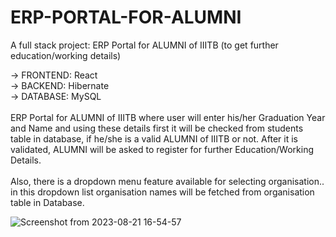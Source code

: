 # ERP-PORTAL-FOR-ALUMNI
A full stack project: ERP Portal for ALUMNI of IIITB (to get further education/working details)

-> FRONTEND: React
<br />
-> BACKEND: Hibernate
<br />
-> DATABASE: MySQL
<br /><br />
ERP Portal for ALUMNI of IIITB where user will enter his/her Graduation Year and Name and using these details first it will be checked from students table in database, if he/she is a valid ALUMNI of IIITB or not. After it is validated, ALUMNI will be asked to register for further Education/Working Details.
<br /><br />
Also, there is a dropdown menu feature available for selecting organisation.. in this dropdown list organisation names will be fetched from organisation table in Database.
<br />


![Screenshot from 2023-08-21 16-54-57](https://github.com/TusharSNagpal/ERP-PORTAL-FOR-ALUMNI/assets/63884440/2c9b0579-282a-491b-9f88-7b4b745294de)
